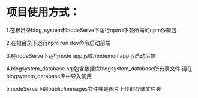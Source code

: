 # 项目使用方式：  

1.在根目录blog_system和nodeServe下运行npm i下载所需的npm依赖包  

2.在根目录下运行npm run dev命令启动前端  

3.在nodeServe下运行node app.js或/nodemon app.js启动后端  

4.blogsystem_database.sql包含数据库blogsystem_database所有表文件,请在blogsystem_database库中导入使用  

5.nodeServe下的public/immages文件夹是图片上传的存储文件夹  
